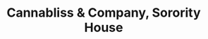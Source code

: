 ---
title: "Cannabliss & Company, Sorority House"
url: /eugene/cannabliss-und-company-sorority-house/
shop: Hanf
---